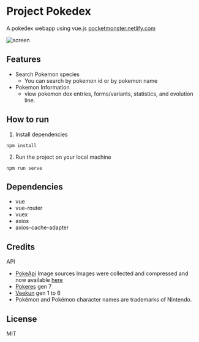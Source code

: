# Project Pokedex
A pokedex webapp using vue.js
[pocketmonster.netlify.com](pocketmonster.netlify.com)

![screen](https://user-images.githubusercontent.com/56244118/76382159-c0d85700-6392-11ea-9f5f-14da4abf157f.png)

## Features
- Search Pokemon species
    - You can search by pokemon id or by pokemon name
- Pokemon Information
    - view pokemon dex entries, forms/variants, statistics, and evolution line.

## How to run
1. Install dependencies
```
npm install

```
2. Run the project on your local machine
```
npm run serve
```

## Dependencies
- vue
- vue-router
- vuex
- axios
- axios-cache-adapter

## Credits
API
- [PokeApi](https://pokeapi.co/)
Image sources
Images were collected and compressed and now available [here](https://github.com/billysillano/pokemon-assets)
- [Pokeres](https://pokeres.bastionbot.org/) gen 7
- [Veekun](http://veekun.com/) gen 1 to 6
- Pokémon and Pokémon character names are trademarks of Nintendo.


## License
MIT
